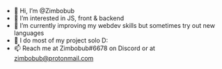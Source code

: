 - 👋 Hi, I’m @Zimbobub
- 👀 I’m interested in JS, front & backend
- 🌱 I’m currently improving my webdev skills but sometimes try out new languages
- 💞️ I do most of my project solo D:
- 📫 Reach me at Zimbobub#6678 on Discord or at zimbobub@protonmail.com

<!---
Zimbobub/Zimbobub is a ✨ special ✨ repository because its `README.md` (this file) appears on your GitHub profile.
You can click the Preview link to take a look at your changes.
--->

